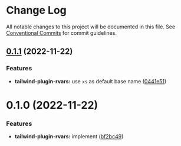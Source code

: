 # Change Log

All notable changes to this project will be documented in this file.
See [Conventional Commits](https://conventionalcommits.org) for commit guidelines.

## [0.1.1](https://github.com/tkofh/fashionable/compare/@fashionable/tailwind-plugin-rvars@0.1.0...@fashionable/tailwind-plugin-rvars@0.1.1) (2022-11-22)

### Features

- **tailwind-plugin-rvars:** use `xs` as default base name ([0441e51](https://github.com/tkofh/fashionable/commit/0441e51aca30a2d97ae2d89d5fbd4debe6c6e623))

# 0.1.0 (2022-11-22)

### Features

- **tailwind-plugin-rvars:** implement ([bf2bc49](https://github.com/tkofh/fashionable/commit/bf2bc495b91d247e9152b7a4b0af2a8b90f89df3))
